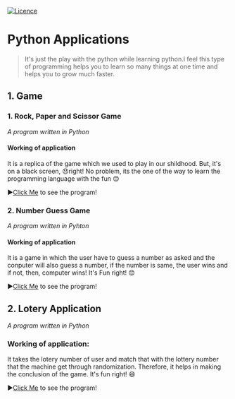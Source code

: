 [![Licence](https://img.shields.io/github/license/bishtanuj/data-visualization?style=for-the-badge)](./LICENSE) &emsp;
# Python Applications
>It's just the play with the python while learning python.I feel this type of programming helps you to learn so many things at one time and helps you to grow much faster.

## 1. Game
### 1. Rock, Paper and Scissor Game
_A program written in Python_

#### Working of application
It is a replica of the game which we used to play in our shildhood. But, it's on a black screen, 😞right! No problem, its the one of the way to learn the programming language with the fun 😊

▶️[Click Me](/Game/rock_paper_scissor.py) to see the program!


### 2. Number Guess Game
_A program written in Pyhton_

#### Working of application
It is a game in which the user have to guess a number as asked and the conputer will also guess a number, if the number is same, the user wins and if not, then, computer wins! It's Fun right! 😊

▶️[Click Me](/Game/number_guess_game.py) to see the program!


## 2. Lotery Application
_A program written in Python_

### Working of application:
It takes the lotery number of user and match that with the lottery number that the machine get through randomization. Therefore, it helps in making the conclusion of the game. It's fun right! :smile:


▶️[Click Me](/Lottery%20Application/lottery.py) to see the program!
